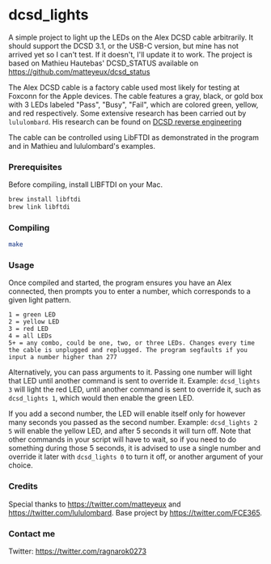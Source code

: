 # dcsd_lights
A simple project to light up the LEDs on the Alex DCSD cable arbitrarily. It should support the DCSD 3.1, or the USB-C version, but mine has not arrived yet so I can't test. If it doesn't, I'll update it to work.
The project is based on Mathieu Hautebas' DCSD_STATUS available on https://github.com/matteyeux/dcsd_status

The Alex DCSD cable is a factory cable used most likely for testing at Foxconn for the Apple devices. The cable features a gray, black, or gold box with 3 LEDs labeled "Pass", "Busy", "Fail", which are colored green, yellow, and red respectively. Some extensive research has been carried out by `lululombard`. His research can be found on <a href = "https://github.com/lululombard/DCSD-reverse-engineering"> DCSD reverse engineering </a>

The cable can be controlled using LibFTDI as demonstrated in the program and in Mathieu and lululombard's examples.

### Prerequisites
Before compiling, install LIBFTDI on your Mac.

```bash
brew install libftdi
brew link libftdi
```

### Compiling
```bash
make
```
### Usage

Once compiled and started, the program ensures you have an Alex connected, then prompts you to enter a number, which corresponds to a given light pattern.

```
1 = green LED
2 = yellow LED
3 = red LED
4 = all LEDs
5+ = any combo, could be one, two, or three LEDs. Changes every time the cable is unplugged and replugged. The program segfaults if you input a number higher than 277
```

  Alternatively, you can pass arguments to it. Passing one number will light that LED until another command is sent to override it. Example: `dcsd_lights 3` will light the red LED, until another command is sent to override it, such as `dcsd_lights 1`, which would then enable the green LED.

  If you add a second number, the LED will enable itself only for however many seconds you passed as the second number. Example:
`dcsd_lights 2 5` will enable the yellow LED, and after 5 seconds it will turn off. Note that other commands in your script will have to wait, so if you need to do something during those 5 seconds, it is advised to use a single number and override it later with `dcsd_lights 0` to turn it off, or another argument of your choice.
### Credits
Special thanks to https://twitter.com/matteyeux and https://twitter.com/lululombard. Base project by https://twitter.com/FCE365.

### Contact me
Twitter: https://twitter.com/ragnarok0273

